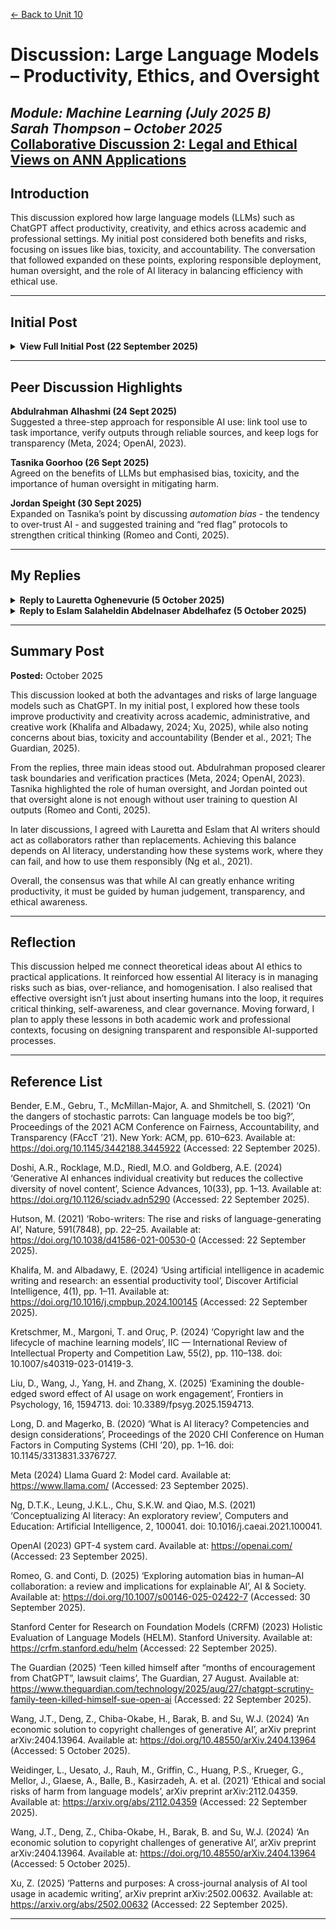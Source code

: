 [← Back to Unit 10](../../modules/module-3/unit-10.md)

# Discussion: Large Language Models – Productivity, Ethics, and Oversight  
*Module: Machine Learning (July 2025 B)*  
*Sarah Thompson – October 2025*  
[Collaborative Discussion 2: Legal and Ethical Views on ANN Applications](https://www.my-course.co.uk/mod/forum/view.php?id=1218681)
---

## Introduction  
This discussion explored how large language models (LLMs) such as ChatGPT affect productivity, creativity, and ethics across academic and professional settings. My initial post considered both benefits and risks, focusing on issues like bias, toxicity, and accountability. The conversation that followed expanded on these points, exploring responsible deployment, human oversight, and the role of AI literacy in balancing efficiency with ethical use.

---

## Initial Post  
<details>
<summary><b>View Full Initial Post (22 September 2025)</b></summary>

It is well established that large language models (LLMs) such as ChatGPT provide significant benefits to writers across industries, improving productivity, quality, and creativity. In administrative and academic work, they are used to summarise documents, generate drafts, and refine writing, reducing the time spent on repetitive tasks (Khalifa and Albadawy, 2024; Xu, 2025). In creative contexts, they can offer ideas and alternative phrasings. Doshi et al. (2024) show that generative AI enhances individual creativity, particularly for those with less experience or ability, though sometimes at the cost of diversity of thought.

These findings highlight a core challenge: LLMs are trained on vast amounts of real-world data, and because the real world is biased, those biases filter into the models. As Bender et al. (2021) warn, such systems risk becoming “stochastic parrots,” reproducing harmful patterns from their training data. In addition to bias, researchers highlight toxicity. Studies show that LLMs can be prompted to generate radicalising content (Hutson, 2021; Weidinger et al., 2021).

More recent developments have introduced stronger guardrails. OpenAI now publishes system cards documenting red-teaming and safety measures, while Meta has released Llama Guard (2023–2024), a classifier designed to filter unsafe prompts and outputs. These initiatives demonstrate progress, though independent research continues to find persistent issues with bias and toxicity (Stanford CRFM, 2023). A recent case involving ChatGPT encouraging a teen’s suicide (The Guardian, 2025) shows the continuing need for oversight and accountability.

</details>

---

## Peer Discussion Highlights  

**Abdulrahman Alhashmi (24 Sept 2025)**  
Suggested a three-step approach for responsible AI use: link tool use to task importance, verify outputs through reliable sources, and keep logs for transparency (Meta, 2024; OpenAI, 2023).  

**Tasnika Goorhoo (26 Sept 2025)**  
Agreed on the benefits of LLMs but emphasised bias, toxicity, and the importance of human oversight in mitigating harm.  

**Jordan Speight (30 Sept 2025)**  
Expanded on Tasnika’s point by discussing *automation bias* - the tendency to over-trust AI - and suggested training and “red flag” protocols to strengthen critical thinking (Romeo and Conti, 2025).  

---

## My Replies  

<details>
<summary><b>Reply to Lauretta Oghenevurie (5 October 2025)</b></summary>

The point that AI writers bring huge efficiency gains but can be detrimental to originality and critical thinking really resonates. The tension is evident in the examples from real workplaces, with other studies showing productivity gains, especially in administrative and support roles, at the cost of deeper engagement (Liu et al., 2025).

AI literacy does indeed feel like the missing piece, helping users understand how these tools work, where they can fail, and how to use them responsibly (Ng et al., 2021). That awareness could help avoid the “homogenisation” risk Jordan highlighted.

The copyright debate is also fascinating. As Kretschmer, Margoni and Oruç (2024) point out, AI training still sits in a grey legal area, but frameworks like those suggested by Wang et al. (2024) could help make things fairer for creators.

Overall, there is consensus here that AI can supercharge productivity, but it must be grounded in transparency, education, and ethical safeguards (Bender et al., 2021).

</details>

<details>
<summary><b>Reply to Eslam Salaheldin Abdelnaser Abdelhafez (5 October 2025)</b></summary>

The view that AI should act as a collaborator rather than a replacement is an interesting one, but complex in practice. Collaboration requires clear boundaries, including when to use AI, how to disclose it, and how to maintain an author’s intent. Without such guidance, there is a risk that dependency could replace discernment, a pattern consistent with the automation bias observed in human-AI collaboration studies (Romeo and Conti, 2025).

The focus on AI literacy is also crucial. In addition to teaching responsible use, there should also be an emphasis on helping students decide when not to rely on AI tools (Long and Magerko, 2020; Ng et al., 2021). Such awareness could help ensure that AI is used to enhance, not diminish, creativity and integrity in writing.

</details>

---

## Summary Post  
**Posted:** October 2025  

This discussion looked at both the advantages and risks of large language models such as ChatGPT. In my initial post, I explored how these tools improve productivity and creativity across academic, administrative, and creative work (Khalifa and Albadawy, 2024; Xu, 2025), while also noting concerns about bias, toxicity and accountability (Bender et al., 2021; The Guardian, 2025).  

From the replies, three main ideas stood out. Abdulrahman proposed clearer task boundaries and verification practices (Meta, 2024; OpenAI, 2023). Tasnika highlighted the role of human oversight, and Jordan pointed out that oversight alone is not enough without user training to question AI outputs (Romeo and Conti, 2025).  

In later discussions, I agreed with Lauretta and Eslam that AI writers should act as collaborators rather than replacements. Achieving this balance depends on AI literacy, understanding how these systems work, where they can fail, and how to use them responsibly (Ng et al., 2021).  

Overall, the consensus was that while AI can greatly enhance writing productivity, it must be guided by human judgement, transparency, and ethical awareness.  

---

## Reflection  

This discussion helped me connect theoretical ideas about AI ethics to practical applications. It reinforced how essential AI literacy is in managing risks such as bias, over-reliance, and homogenisation. I also realised that effective oversight isn’t just about inserting humans into the loop, it requires critical thinking, self-awareness, and clear governance. Moving forward, I plan to apply these lessons in both academic work and professional contexts, focusing on designing transparent and responsible AI-supported processes.

---

## Reference List  

Bender, E.M., Gebru, T., McMillan-Major, A. and Shmitchell, S. (2021) ‘On the dangers of stochastic parrots: Can language models be too big?’, Proceedings of the 2021 ACM Conference on Fairness, Accountability, and Transparency (FAccT ’21). New York: ACM, pp. 610–623. Available at: https://doi.org/10.1145/3442188.3445922
 (Accessed: 22 September 2025).

Doshi, A.R., Rocklage, M.D., Riedl, M.O. and Goldberg, A.E. (2024) ‘Generative AI enhances individual creativity but reduces the collective diversity of novel content’, Science Advances, 10(33), pp. 1–13. Available at: https://doi.org/10.1126/sciadv.adn5290
 (Accessed: 22 September 2025).

Hutson, M. (2021) ‘Robo-writers: The rise and risks of language-generating AI’, Nature, 591(7848), pp. 22–25. Available at: https://doi.org/10.1038/d41586-021-00530-0
 (Accessed: 22 September 2025).

Khalifa, M. and Albadawy, E. (2024) ‘Using artificial intelligence in academic writing and research: an essential productivity tool’, Discover Artificial Intelligence, 4(1), pp. 1–11. Available at: https://doi.org/10.1016/j.cmpbup.2024.100145
 (Accessed: 22 September 2025).

Kretschmer, M., Margoni, T. and Oruç, P. (2024) ‘Copyright law and the lifecycle of machine learning models’, IIC — International Review of Intellectual Property and Competition Law, 55(2), pp. 110–138. doi: 10.1007/s40319-023-01419-3.

Liu, D., Wang, J., Yang, H. and Zhang, X. (2025) ‘Examining the double-edged sword effect of AI usage on work engagement’, Frontiers in Psychology, 16, 1594713. doi: 10.3389/fpsyg.2025.1594713.

Long, D. and Magerko, B. (2020) ‘What is AI literacy? Competencies and design considerations’, Proceedings of the 2020 CHI Conference on Human Factors in Computing Systems (CHI ’20), pp. 1–16. doi: 10.1145/3313831.3376727.

Meta (2024) Llama Guard 2: Model card. Available at: https://www.llama.com/
 (Accessed: 23 September 2025).

Ng, D.T.K., Leung, J.K.L., Chu, S.K.W. and Qiao, M.S. (2021) ‘Conceptualizing AI literacy: An exploratory review’, Computers and Education: Artificial Intelligence, 2, 100041. doi: 10.1016/j.caeai.2021.100041.

OpenAI (2023) GPT-4 system card. Available at: https://openai.com/
 (Accessed: 23 September 2025).

Romeo, G. and Conti, D. (2025) ‘Exploring automation bias in human–AI collaboration: a review and implications for explainable AI’, AI & Society. Available at: https://doi.org/10.1007/s00146-025-02422-7
 (Accessed: 30 September 2025).

Stanford Center for Research on Foundation Models (CRFM) (2023) Holistic Evaluation of Language Models (HELM). Stanford University. Available at: https://crfm.stanford.edu/helm
 (Accessed: 22 September 2025).

The Guardian (2025) ‘Teen killed himself after “months of encouragement from ChatGPT”, lawsuit claims’, The Guardian, 27 August. Available at: https://www.theguardian.com/technology/2025/aug/27/chatgpt-scrutiny-family-teen-killed-himself-sue-open-ai
 (Accessed: 22 September 2025).

Wang, J.T., Deng, Z., Chiba-Okabe, H., Barak, B. and Su, W.J. (2024) ‘An economic solution to copyright challenges of generative AI’, arXiv preprint arXiv:2404.13964. Available at: https://doi.org/10.48550/arXiv.2404.13964
 (Accessed: 5 October 2025).

Weidinger, L., Uesato, J., Rauh, M., Griffin, C., Huang, P.S., Krueger, G., Mellor, J., Glaese, A., Balle, B., Kasirzadeh, A. et al. (2021) ‘Ethical and social risks of harm from language models’, arXiv preprint arXiv:2112.04359. Available at: https://arxiv.org/abs/2112.04359
 (Accessed: 22 September 2025).

Wang, J.T., Deng, Z., Chiba-Okabe, H., Barak, B. and Su, W.J. (2024) ‘An economic solution to copyright challenges of generative AI’, arXiv preprint arXiv:2404.13964. Available at: https://doi.org/10.48550/arXiv.2404.13964
 (Accessed: 5 October 2025).

Xu, Z. (2025) ‘Patterns and purposes: A cross-journal analysis of AI tool usage in academic writing’, arXiv preprint arXiv:2502.00632. Available at: https://arxiv.org/abs/2502.00632
 (Accessed: 22 September 2025).

---
